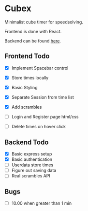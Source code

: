 # Cubex 

Minimalist cube timer for speedsolving. 

Frontend is done with React.

Backend can be found [here](https://github.com/D3REKZHANG/cubex-backend).

## Frontend Todo
- [x] Implement Spacebar control
- [x] Store times locally
- [x] Basic Styling
- [x] Separate Session from time list
- [x] Add scrambles
- [ ] Login and Register page html/css
- [ ] Delete times on hover click


## Backend Todo
- [x] Basic express setup
- [x] Basic authentication
- [ ] Userdata store times
- [ ] Figure out saving data
- [ ] Real scrambles API

## Bugs
- [ ] 10.00 when greater than 1 min  



